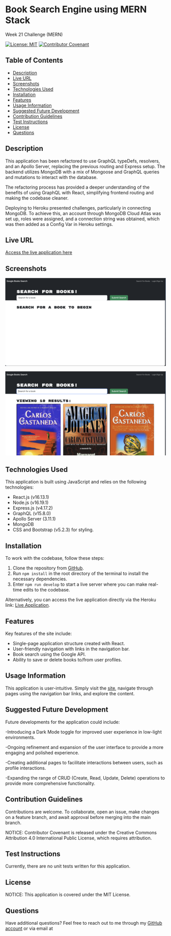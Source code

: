 # Book Search Engine using MERN Stack

Week 21 Challenge (MERN)

[![License: MIT](https://img.shields.io/badge/License-MIT-yellow.svg)](https://opensource.org/licenses/MIT) [![Contributor Covenant](https://img.shields.io/badge/Contributor%20Covenant-2.1-4baaaa.svg)](code_of_conduct.md)

## Table of Contents

- [Description](#description)
- [Live URL](#live-url)
- [Screenshots](#screenshots)
- [Technologies Used](#technologies-used)
- [Installation](#installation)
- [Features](#features)
- [Usage Information](#usage-information)
- [Suggested Future Development](#suggested-future-development)
- [Contribution Guidelines](#contribution-guidelines)
- [Test Instructions](#test-instructions)
- [License](#license)
- [Questions](#questions)

## Description

This application has been refactored to use GraphQL typeDefs, resolvers, and an Apollo Server, replacing the previous routing and Express setup. The backend utilizes MongoDB with a mix of Mongoose and GraphQL queries and mutations to interact with the database.

The refactoring process has provided a deeper understanding of the benefits of using GraphQL with React, simplifying frontend routing and making the codebase cleaner.

Deploying to Heroku presented challenges, particularly in connecting MongoDB. To achieve this, an account through MongoDB Cloud Atlas was set up, roles were assigned, and a connection string was obtained, which was then added as a Config Var in Heroku settings.

## Live URL

[Access the live application here](https://mern-book-search-engine15-94a7abdc0a8a.herokuapp.com/)

## Screenshots

![Homepage](./Images/Book.PNG)

![Searched Books](./Images/Book1.PNG)

## Technologies Used

This application is built using JavaScript and relies on the following technologies:

- React.js (v16.13.1)
- Node.js (v16.19.1)
- Express.js (v4.17.2)
- GraphQL (v15.8.0)
- Apollo Server (3.11.1)
- MongoDB
- CSS and Bootstrap (v5.2.3) for styling.

## Installation

To work with the codebase, follow these steps:

1. Clone the repository from [GitHub](https://github.com/Donsidious/MERN-Book-Search-Engine).
2. Run `npm install` in the root directory of the terminal to install the necessary dependencies.
3. Enter `npm run develop` to start a live server where you can make real-time edits to the codebase.

Alternatively, you can access the live application directly via the Heroku link: [Live Application](https://mern-book-search-engine15-94a7abdc0a8a.herokuapp.com/).

## Features

Key features of the site include:

- Single-page application structure created with React.
- User-friendly navigation with links in the navigation bar.
- Book search using the Google API.
- Ability to save or delete books to/from user profiles.

## Usage Information

This application is user-intuitive. Simply visit the [site](https://mern-book-search-engine15-94a7abdc0a8a.herokuapp.com/), navigate through pages using the navigation bar links, and explore the content.

## Suggested Future Development

Future developments for the application could include:

-Introducing a Dark Mode toggle for improved user experience in low-light environments.

-Ongoing refinement and expansion of the user interface to provide a more engaging and polished experience.

-Creating additional pages to facilitate interactions between users, such as profile interactions.

-Expanding the range of CRUD (Create, Read, Update, Delete) operations to provide more comprehensive functionality.


## Contribution Guidelines

Contributions are welcome. To collaborate, open an issue, make changes on a feature branch, and await approval before merging into the main branch.

NOTICE: Contributor Covenant is released under the Creative Commons Attribution 4.0 International Public License, which requires attribution.

## Test Instructions

Currently, there are no unit tests written for this application.

## License

NOTICE: This application is covered under the MIT License.

## Questions

Have additional questions? Feel free to reach out to me through my [GitHub account](https://github.com/Donsidious) or via email at 